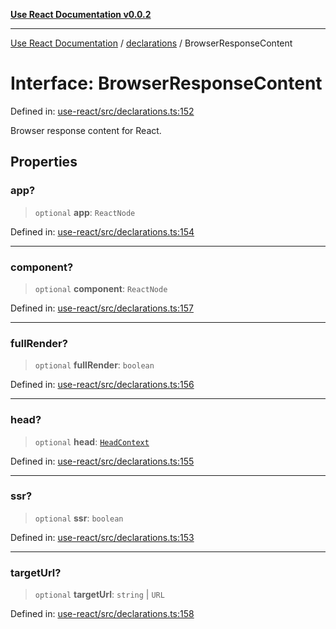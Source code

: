 [**Use React Documentation v0.0.2**](../../README.md)

***

[Use React Documentation](../../modules.md) / [declarations](../README.md) / BrowserResponseContent

# Interface: BrowserResponseContent

Defined in: [use-react/src/declarations.ts:152](https://github.com/stonemjs/use-react/blob/9a749b225241b8e0ac2a5483904ca8322927b1d4/src/declarations.ts#L152)

Browser response content for React.

## Properties

### app?

> `optional` **app**: `ReactNode`

Defined in: [use-react/src/declarations.ts:154](https://github.com/stonemjs/use-react/blob/9a749b225241b8e0ac2a5483904ca8322927b1d4/src/declarations.ts#L154)

***

### component?

> `optional` **component**: `ReactNode`

Defined in: [use-react/src/declarations.ts:157](https://github.com/stonemjs/use-react/blob/9a749b225241b8e0ac2a5483904ca8322927b1d4/src/declarations.ts#L157)

***

### fullRender?

> `optional` **fullRender**: `boolean`

Defined in: [use-react/src/declarations.ts:156](https://github.com/stonemjs/use-react/blob/9a749b225241b8e0ac2a5483904ca8322927b1d4/src/declarations.ts#L156)

***

### head?

> `optional` **head**: [`HeadContext`](HeadContext.md)

Defined in: [use-react/src/declarations.ts:155](https://github.com/stonemjs/use-react/blob/9a749b225241b8e0ac2a5483904ca8322927b1d4/src/declarations.ts#L155)

***

### ssr?

> `optional` **ssr**: `boolean`

Defined in: [use-react/src/declarations.ts:153](https://github.com/stonemjs/use-react/blob/9a749b225241b8e0ac2a5483904ca8322927b1d4/src/declarations.ts#L153)

***

### targetUrl?

> `optional` **targetUrl**: `string` \| `URL`

Defined in: [use-react/src/declarations.ts:158](https://github.com/stonemjs/use-react/blob/9a749b225241b8e0ac2a5483904ca8322927b1d4/src/declarations.ts#L158)
